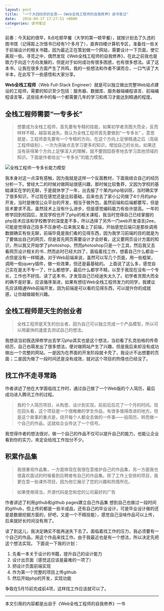 ```yaml
---
layout: post
title:  "一个大四码农的反思——《Web全栈工程师的自我修养》读书笔记"
date:   2016-04-17 17:27:51 +0800
categories: 读书笔记
---
```

前奏：今天起的很早，8点吃顿早餐（大学的第一顿早餐），就按计划去了久违的图书馆（记得距上次借书已经有1个多月了），直奔四楼计算机专区，准备找一些关于前端设计的相关书籍，因为最近正在策划做一个网站，需要设计一下页面，使它美观一些。寻觅之中，偶然发现《Web全栈工程师的自我修养》，在此之前我也是致力于向这个方向发展的，但是对于如何成功有很多困惑，也有很多想法。读了这本书，让我在很多方面产生了共鸣，我的一些想法和作者不谋而合，一口气读了大半本，在此写下一些感悟和大家分享。

**Web全栈工程师**（Web Full-Stack Engineer）就是可以独立做出完整Web站点建设的工程师，需要的知识至少包括：服务器、数据库、服务器端编程语言、前端编程语言等，这些技术中的每一个都需要几年的学习和练习才能达到精通的程度。

<h2>全栈工程师需要“一专多长”</h2>

>想要成为全栈工程师，首先要有专精的技能，如果初学者贪图大而全，反而样样不精，越容易迷失。我认为全栈工程师首先要做到“一专多长” 。意思就是，工程师首先要有一个专精的方向，在这个方向上足够精通之后（高级工程师级别），一次为突破点去学习更多的知识，增加自己的长处。如果还没有获得某个方向上足够深入的理解，就不要囫囵吞枣地去学习其他领域的知识。下面是作者给出“一专多长”的能力模型。

![全栈工程师一专多长能力模型](http://img.blog.csdn.net/20160416222918986)

我本身对这一点深有感触，因为我就是这样一个反面教材，下面我结合自己的经历分析一下。曾经大二的时候对做网站很感兴趣，那时候比较鲁莽，又因为学校的基础课实在学的无聊，于是就休学了一年，出去报了个某内php培训班，当时确实学了很多知识，不过现在感觉还是比较基础，后来也去了家小公司做了4个月的php开发，当时是微信公众平台的开发，相当于做外包，虽然前端和后端都要写，但是技术要求不高，虽然技术上没有什么进步，但是感觉编码能力有些许提高。一年的修学回到校园后，发现学校也开了php的相关课程，我当时觉得自己已经掌握的php技术应该和学校教学的深度差不多，所以选择了另外一门web开发语言j2ee，可能是觉得自己技多不压身吧~后来我又看上了前端，开始感觉后端只是那些调用数据确实有些无聊，前端毕竟是我们看的见得东西，因为我学习前端的目的就是为了要做出自己的网页，但是首先网页需要设计才会好看，这又要网页设计方面的知识，所以我又开始学了photoshop，然而photoshop只是一个工具，然后我又去看网页设计相关的书...然而此时已经大四了，面临着找工作，想着自己什么都会一点但是没有一样精通，对于Web前端来说，虽然可以写几个页面，用一些框架，调用一些jquery插件，做一些效果，但还是最基础的。
上面说了这么多，感觉自己实在是太不专一了，什么都想学，最后什么都学不精，以至于我现在没有一个专长，工作也不好找、读了这本书，才发现自己已经迷失太久了。初学者贪图大而全的确不是好事，应该循序渐进，如果有想往Web全栈工程师发力的同学，我建议先应该精通Web前端开发，因为前端是可以看的见得东西，可以提升你的成就感，让你越做越有兴趣。

<h2>全栈工程师是天生的创业者</h2>

>全栈工程师是天生的创业者，因为自己可以独立完成一个产品模型，所以可以用最快的速度去测试自己的想法。

我想说当初我选择修学出去学习php其实也是这个想法，当初看了扎克伯格的传奇经历，自己也萌发出了很多想法，便对做网站产生了兴趣，但是我后来却没有成功做出一个完整的网站，一是因为在界面的开发阶段就卡壳了，我设计不出想要的页面；二是因为做了一段时间还是没有成效，就对这个项目的热情也已经没了。

<h2>找工作不走寻常路</h2>

作者讲述了他在大学面临找工作时，通过自己做了一个Web版的个人简历，最后成功进入腾讯工作的过程。

>我的个人简历项目，从构思、设计到实现，前前后后花了一个月的时间。现在回头看，这个项目是一个很稚嫩的学生作品，有很多值得改进的地方。但是这个故事的重点是，绕开每个人都会去做的一件事——投简历，转而做一个自己的作品，这就给企业传达了一个信号。

我觉得作者的想法很对，做一个自己的作品不仅可以提升自己的能力，也能让企业看到你的实力，肯定会给找工作加分不少。

<h2>积累作品集</h2>

>我很重视作品集，一方面体现在我很在意维护自己的作品集，另一方面我也很喜欢面试的时候看到应聘者有自己的作品集。除了工作上安排的项目，我更在意一些课外项目，因为他它展示了您的兴趣和热情所在。

>如果使用得当，开源代码是您和您的公司最好的广告

作者讲述了利用github和github pages建立自己作品集
想到自己也做过一段时间的github，但上传的都是一些半成品，还有自己的毕业设计，可是毕业设计做的还是是数据挖掘方面的，好吧，又是一个不精技能），感觉自己没啥作品可以上传，后来就好长时间没有用了。

读了到这儿，我决定确实不能再迷失下去了。面临着找工作的压力，我必须要有一个自己的作品，用这个作品来找工作。由于我最近也是有一个想法，所以决定先把这个想法实现。
下面说一下我的计划：
 1. 先看一本关于设计的书籍，提升自己的设计能力
 2. 设计出页面（感觉这应该是最难的一项了）
 3. 把设计页面前端实现
 4. 作为第一个完整的项目上传github
 5. 然后开始php的开发，实现功能

争取在5月15前完成前4项，这样找工作应该就可以了。


----------


本文引用的内容都是出自于《Web全栈工程师的自我修养》一书


